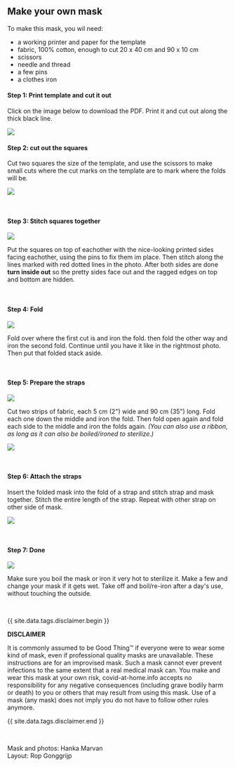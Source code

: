 ## Make your own mask

To make this mask, you wil need:
  * a working printer and paper for the template
  * fabric, 100% cotton, enough to cut 20 x 40 cm and 90 x 10 cm
  * scissors
  * needle and thread
  * a few pins
  * a clothes iron

#### Step 1: Print template and cut it out

Click on the image below to download the PDF. Print it and cut out along the thick black line.

[![](/images/mask/mask-template.png)](/images/mask/mask-template.pdf)

#### Step 2: cut out the squares

Cut two squares the size of the template, and use the scissors to make small cuts where the cut marks on the template are to mark where the folds will be.

![](/images/mask/cut.png)

&nbsp;

#### Step 3: Stitch squares together

![](/images/mask/stitch.png)

Put the squares on top of eachother with the nice-looking printed sides facing eachother, using the pins to fix them im place. Then stitch along the lines marked with red dotted lines in the photo. After both sides are done **turn inside out** so the pretty sides face out and the ragged edges on top and bottom are hidden.

&nbsp;

#### Step 4: Fold

![](/images/mask/fold.png)
 
Fold over where the first cut is and iron the fold. then fold the other way and iron the second fold. Continue until you have it like in the rightmost photo. Then put that folded stack aside.

&nbsp;

#### Step 5: Prepare the straps

![](/images/mask/strap1.png)

Cut two strips of fabric, each 5 cm (2") wide and 90 cm (35") long. Fold each one down the middle and iron the fold. Then fold open again and fold each side to the middle and iron the folds again. *(You can also use a ribbon, as long as it can also be boiled/ironed to sterilize.)*

![](/images/mask/strap2.png)

&nbsp;

#### Step 6: Attach the straps

Insert the folded mask into the fold of a strap and stitch strap and mask together. Stitch the entire length of the strap. Repeat with other strap on other side of mask.

![](/images/mask/strapstitch.png)

&nbsp;

#### Step 7: Done

![](/images/mask/voila.png)

Make sure you boil the mask or iron it very hot to sterilize it. Make a few and change your mask if it gets wet. Take off and boil/re-iron after a day's use, without touching the outside.

&nbsp;

{{ site.data.tags.disclaimer.begin }}

**DISCLAIMER**

It is commonly assumed to be Good Thing™ if everyone were to wear some kind of mask, even if professional quality masks are unavailable. These instructions are for an improvised mask. Such a mask cannot ever prevent infections to the same extent that a real medical mask can. You make and wear this mask at your own risk, covid-at-home.info accepts no responsibility for any negative consequences (including grave bodily harm or death) to you or others that may result from using this mask. Use of a mask (any mask) does not imply you do not have to follow other rules anymore.

{{ site.data.tags.disclaimer.end }}

&nbsp;

Mask and photos: Hanka Marvan<br>
Layout: Rop Gonggrijp